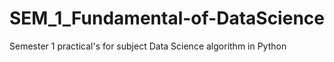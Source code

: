 # SEM_1_Fundamental-of-DataScience
Semester 1 practical's  for subject Data Science algorithm in Python 
